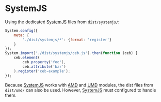 # SystemJS

Using the dedicated [SystemJS] files from `dist/systemjs/`:

```javascript
System.config({
    meta: {
        './dist/systemjs/*': {format: 'register'}
    }
});
System.import('./dist/systemjs/ceb.js').then(function (ceb) {
    ceb.element(
        ceb.property('foo'),
        ceb.attribute('bar')
    ).register('ceb-example');
});
```

Because [SystemJS] works with [AMD] and [UMD] modules, the dist files from `dist/umd/` can also be used.
However, [SystemJS] must configured to handle them.

[SystemJS]: https://github.com/systemjs/systemjs
[UMD]: https://github.com/umdjs/umd
[AMD]: https://github.com/amdjs/amdjs-api

